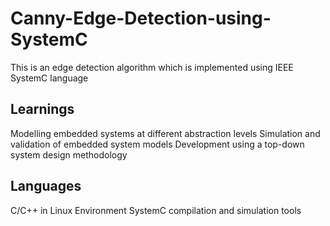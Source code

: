 # Canny-Edge-Detection-using-SystemC

This is an edge detection algorithm which is implemented using IEEE SystemC language

## Learnings
Modelling embedded systems at different abstraction levels
Simulation and validation of embedded system models
Development using a top-down system design methodology

## Languages
C/C++ in Linux Environment
SystemC compilation and simulation tools
